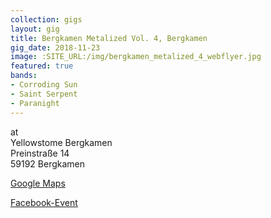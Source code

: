 ```yaml
---
collection: gigs
layout: gig
title: Bergkamen Metalized Vol. 4, Bergkamen
gig_date: 2018-11-23
image: :SITE_URL:/img/bergkamen_metalized_4_webflyer.jpg
featured: true
bands:
- Corroding Sun
- Saint Serpent
- Paranight
---
```


at  
Yellowstome Bergkamen  
Preinstraße 14  
59192 Bergkamen

[Google Maps](https://goo.gl/maps/Ghh7NYc9krF2)

[Facebook-Event](https://m.facebook.com/events/1825505314165843/)
